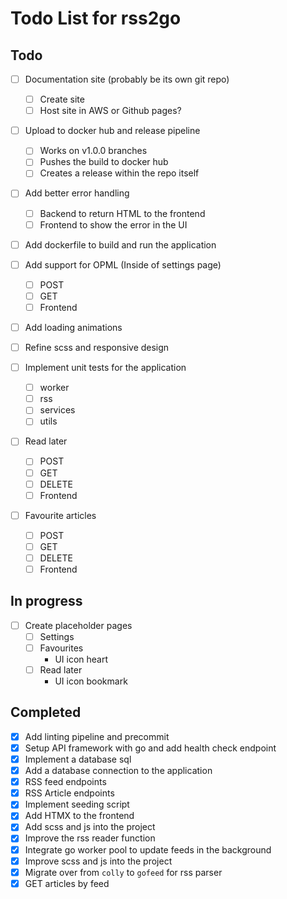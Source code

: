 # Todo List for rss2go

## Todo

* [ ] Documentation site (probably be its own git repo)
  - [ ] Create site
  - [ ] Host site in AWS or Github pages?

* [ ] Upload to docker hub and release pipeline
    - [ ] Works on v1.0.0 branches
    - [ ] Pushes the build to docker hub
    - [ ] Creates a release within the repo itself

* [ ] Add better error handling
    - [ ] Backend to return HTML to the frontend
    - [ ] Frontend to show the error in the UI

* [ ] Add dockerfile to build and run the application

* [ ] Add support for OPML (Inside of settings page)
    - [ ] POST
    - [ ] GET
    - [ ] Frontend

* [ ] Add loading animations

* [ ] Refine scss and responsive design

* [ ] Implement unit tests for the application
    - [ ] worker
    - [ ] rss
    - [ ] services
    - [ ] utils

* [ ] Read later
  - [ ] POST
  - [ ] GET
  - [ ] DELETE
  - [ ] Frontend

* [ ] Favourite articles
  - [ ] POST
  - [ ] GET
  - [ ] DELETE
  - [ ] Frontend

## In progress

* [ ] Create placeholder pages
  - [ ] Settings
  - [ ] Favourites
      - UI icon heart
  - [ ] Read later
      - UI icon bookmark

## Completed

* [X] Add linting pipeline and precommit
* [X] Setup API framework with go and add health check endpoint
* [X] Implement a database sql
* [X] Add a database connection to the application
* [X] RSS feed endpoints
* [X] RSS Article endpoints
* [X] Implement seeding script
* [X] Add HTMX to the frontend
* [X] Add scss and js into the project
* [X] Improve the rss reader function
* [X] Integrate go worker pool to update feeds in the background
* [X] Improve scss and js into the project
* [X] Migrate over from `colly` to `gofeed` for rss parser
* [X] GET articles by feed
